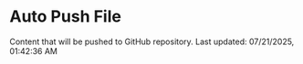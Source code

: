 # Auto Push File

Content that will be pushed to GitHub repository.
Last updated: 07/21/2025, 01:42:36 AM